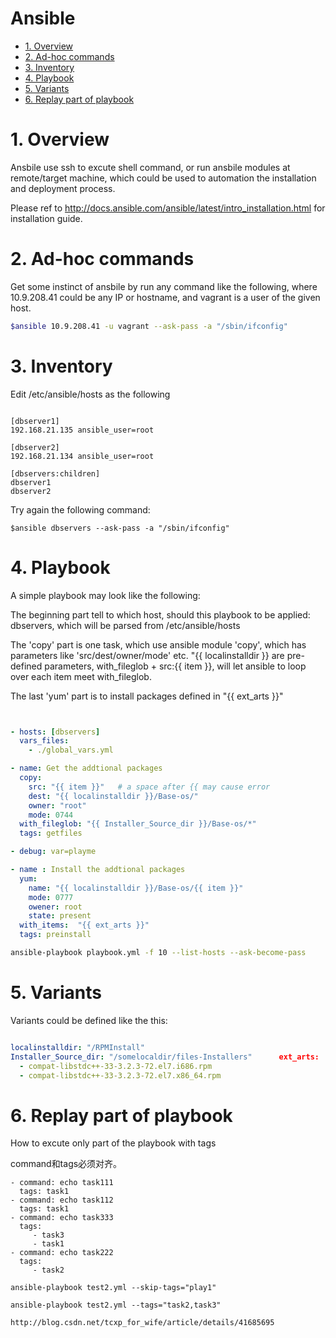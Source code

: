 
<h1 > Ansible </h1>

<!-- TOC -->

- [1. Overview](#1-overview)
- [2. Ad-hoc commands](#2-ad-hoc-commands)
- [3. Inventory](#3-inventory)
- [4. Playbook](#4-playbook)
- [5. Variants](#5-variants)
- [6. Replay part of playbook](#6-replay-part-of-playbook)

<!-- /TOC -->

# 1. Overview

Ansbile use ssh to excute shell command, or run ansbile modules at remote/target machine, which could be used to automation the installation and deployment process.

Please ref to <http://docs.ansible.com/ansible/latest/intro_installation.html> for installation guide.
 
# 2. Ad-hoc commands

Get some instinct of ansbile by run any command like the following, where 10.9.208.41 could be any IP or hostname, and vagrant is a user of the given host.

```bash
$ansible 10.9.208.41 -u vagrant --ask-pass -a "/sbin/ifconfig" 
```

# 3. Inventory

Edit /etc/ansible/hosts as the following

```ymal

[dbserver1] 
192.168.21.135 ansible_user=root 

[dbserver2]
192.168.21.134 ansible_user=root

[dbservers:children]
dbserver1
dbserver2

```

Try again the following command:

```
$ansible dbservers --ask-pass -a "/sbin/ifconfig"
```

# 4. Playbook

A simple playbook may look like the following:

The beginning part tell to which host, should this playbook to be applied: dbservers, which will be parsed from /etc/ansible/hosts

The 'copy' part is one task, which use ansible module 'copy', which has parameters like 'src/dest/owner/mode' etc.
"{{ localinstalldir }} are pre-defined parameters, with_fileglob + src:{{ item }}, will let ansible to loop over each item meet with_fileglob.

The last 'yum' part is to install packages defined in "{{ ext_arts }}"

```yaml


- hosts: [dbservers]
  vars_files:
    - ./global_vars.yml

- name: Get the addtional packages    
  copy:
    src: "{{ item }}"   # a space after {{ may cause error
    dest: "{{ localinstalldir }}/Base-os/"
    owner: "root"
    mode: 0744
  with_fileglob: "{{ Installer_Source_dir }}/Base-os/*"
  tags: getfiles  

- debug: var=playme 

- name : Install the addtional packages
  yum: 
    name: "{{ localinstalldir }}/Base-os/{{ item }}"
    mode: 0777
    owener: root
    state: present
  with_items:  "{{ ext_arts }}"
  tags: preinstall 
```

```sh
ansible-playbook playbook.yml -f 10 --list-hosts --ask-become-pass
```

# 5. Variants

Variants could be defined like the this:

```yaml

localinstalldir: "/RPMInstall"                             
Installer_Source_dir: "/somelocaldir/files-Installers"      ext_arts:  
  - compat-libstdc++-33-3.2.3-72.el7.i686.rpm
  - compat-libstdc++-33-3.2.3-72.el7.x86_64.rpm 

```    

# 6. Replay part of playbook

How to excute only part of the playbook with tags

command和tags必须对齐。

```
- command: echo task111  
  tags: task1  
- command: echo task112  
  tags: task1  
- command: echo task333  
  tags:  
     - task3 
     - task1 
- command: echo task222  
  tags:  
     - task2  
```

```
ansible-playbook test2.yml --skip-tags="play1"  

ansible-playbook test2.yml --tags="task2,task3"
```

`http://blog.csdn.net/tcxp_for_wife/article/details/41685695`
